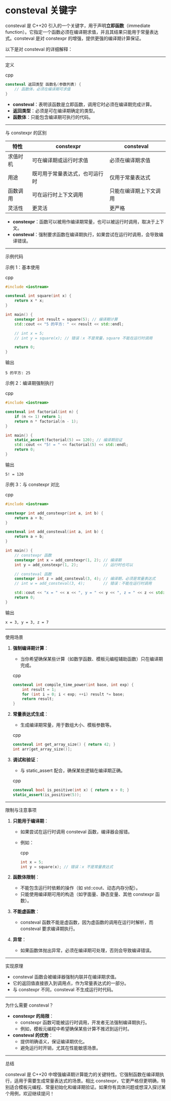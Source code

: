 # consteval 关键字

consteval 是 C++20 引入的一个关键字，用于声明**立即函数**（immediate function）。它指定一个函数必须在编译期求值，并且其结果只能用于常量表达式。consteval 是对 constexpr 的增强，提供更强的编译期计算保证。

以下是对 consteval 的详细解释：

------

定义

cpp

```cpp
consteval 返回类型 函数名(参数列表) {
    // 函数体，必须在编译期可求值
}
```

- **consteval**：表明该函数是立即函数，调用它时必须在编译期完成计算。
- **返回类型**：必须是可在编译期确定的类型。
- **函数体**：只能包含编译期可执行的代码。

------

与 constexpr 的区别

| 特性     | constexpr                      | consteval              |
| -------- | ------------------------------ | ---------------------- |
| 求值时机 | 可在编译期或运行时求值         | 必须在编译期求值       |
| 用途     | 既可用于常量表达式，也可运行时 | 仅用于常量表达式       |
| 函数调用 | 可在运行时上下文调用           | 只能在编译期上下文调用 |
| 灵活性   | 更灵活                         | 更严格                 |

- **constexpr**：函数可以被用作编译期常量，也可以被运行时调用，取决于上下文。
- **consteval**：强制要求函数在编译期执行，如果尝试在运行时调用，会导致编译错误。

------

示例代码

示例 1：基本使用

cpp

```cpp
#include <iostream>

consteval int square(int x) {
    return x * x;
}

int main() {
    constexpr int result = square(5); // 编译期计算
    std::cout << "5 的平方: " << result << std::endl;

    // int x = 5;
    // int y = square(x); // 错误：x 不是常量，square 不能在运行时调用

    return 0;
}
```

输出

```text
5 的平方: 25
```

示例 2：编译期强制执行

cpp

```cpp
#include <iostream>

consteval int factorial(int n) {
    if (n <= 1) return 1;
    return n * factorial(n - 1);
}

int main() {
    static_assert(factorial(5) == 120); // 编译期验证
    std::cout << "5! = " << factorial(5) << std::endl;
    return 0;
}
```

输出

```text
5! = 120
```

示例 3：与 constexpr 对比

cpp

```cpp
#include <iostream>

constexpr int add_constexpr(int a, int b) {
    return a + b;
}

consteval int add_consteval(int a, int b) {
    return a + b;
}

int main() {
    // constexpr 函数
    constexpr int x = add_constexpr(1, 2); // 编译期
    int y = add_constexpr(1, 2);           // 运行时也可以

    // consteval 函数
    constexpr int z = add_consteval(3, 4); // 编译期，必须是常量表达式
    // int w = add_consteval(3, 4);        // 错误：不能在运行时调用

    std::cout << "x = " << x << ", y = " << y << ", z = " << z << std::endl;
    return 0;
}
```

输出

```text
x = 3, y = 3, z = 7
```

------

使用场景

1. **强制编译期计算**：

   - 当你希望确保某些计算（如数学函数、模板元编程辅助函数）只在编译期完成。

   cpp

   ```cpp
   consteval int compile_time_power(int base, int exp) {
       int result = 1;
       for (int i = 0; i < exp; ++i) result *= base;
       return result;
   }
   ```

2. **常量表达式生成**：

   - 生成编译期常量，用于数组大小、模板参数等。

   cpp

   ```cpp
   consteval int get_array_size() { return 42; }
   int arr[get_array_size()];
   ```

3. **调试和验证**：

   - 与 static_assert 配合，确保某些逻辑在编译期正确。

   cpp

   ```cpp
   consteval bool is_positive(int x) { return x > 0; }
   static_assert(is_positive(5));
   ```

------

限制与注意事项

1. **只能用于编译期**：

   - 如果尝试在运行时调用 consteval 函数，编译器会报错。

   - 例如：

     cpp

     ```cpp
     int x = 5;
     int y = square(x); // 错误：x 不是常量表达式
     ```

2. **函数体限制**：

   - 不能包含运行时依赖的操作（如 std::cout、动态内存分配）。
   - 只能使用编译期可用的构造（如字面量、静态变量、其他 constexpr 函数）。

3. **不能虚函数**：

   - consteval 函数不能是虚函数，因为虚函数的调用在运行时解析，而 consteval 要求编译期执行。

4. **异常**：

   - 如果函数体抛出异常，必须在编译期可处理，否则会导致编译错误。

------

实现原理

- consteval 函数会被编译器强制内联并在编译期求值。
- 它的返回值直接嵌入到调用点，作为常量表达式的一部分。
- 与 constexpr 不同，consteval 不生成运行时代码。

------

为什么需要 consteval？

- **constexpr 的局限**：
  - constexpr 函数可能被运行时调用，开发者无法强制编译期执行。
  - 例如，模板元编程中希望确保某些计算不推迟到运行时。
- **consteval 的优势**：
  - 提供明确语义，保证编译期优化。
  - 避免运行时开销，尤其在性能敏感场景。

------

总结

consteval 是 C++20 中增强编译期计算能力的关键特性。它强制函数在编译期执行，适用于需要生成常量表达式的场景。相比 constexpr，它更严格但更明确，特别适合模板元编程、常量初始化和编译期验证。如果你有具体问题或想深入探讨某个用例，欢迎继续提问！